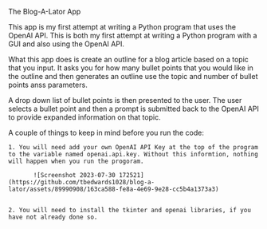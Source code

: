 The Blog-A-Lator App

This app is my first attempt at writing a Python program that uses the OpenAI API. This is both my first attempt at writing a Python program with a GUI and also using the OpenAI API.

What this app does is create an outline for a blog article based on a topic that you input. It asks you for how many bullet points that you would like in the outline and then generates an outline use the topic and number of bullet points anss parameters.

A drop down list of bullet points is then presented to the user. The user selects a bullet point and then a prompt is submitted back to the OpenAI API to provide expanded information on that topic.

A couple of things to keep in mind before you run the code:

    1. You will need add your own OpenAI API Key at the top of the program to the variable named openai.api.key. Without this informtion, nothing will happen when you run the progoram.

           ![Screenshot 2023-07-30 172521](https://github.com/tbedwards1028/blog-a-lator/assets/89990908/163ca588-fe8a-4e69-9e28-cc5b4a1373a3)

            
    2. You will need to install the tkinter and openai libraries, if you have not already done so.
